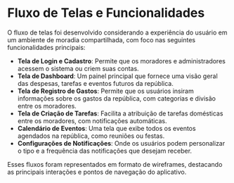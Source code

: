# Fluxo de Telas e Funcionalidades

O fluxo de telas foi desenvolvido considerando a experiência do usuário em um ambiente de moradia compartilhada, com foco nas seguintes funcionalidades principais:

- **Tela de Login e Cadastro**: Permite que os moradores e administradores acessem o sistema ou criem suas contas.
- **Tela de Dashboard**: Um painel principal que fornece uma visão geral das despesas, tarefas e eventos futuros da república.
- **Tela de Registro de Gastos**: Permite que os usuários insiram informações sobre os gastos da república, com categorias e divisão entre os moradores.
- **Tela de Criação de Tarefas**: Facilita a atribuição de tarefas domésticas entre os moradores, com notificações automáticas.
- **Calendário de Eventos**: Uma tela que exibe todos os eventos agendados na república, como reuniões ou festas.
- **Configurações de Notificações**: Onde os usuários podem personalizar o tipo e a frequência das notificações que desejam receber.

Esses fluxos foram representados em formato de wireframes, destacando as principais interações e pontos de navegação do aplicativo.
